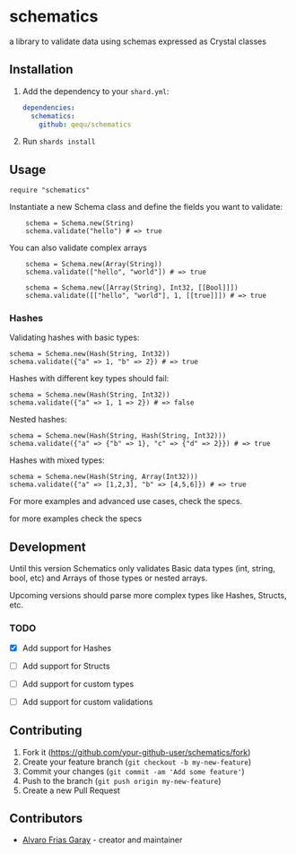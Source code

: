 # schematics

a library to validate data using schemas expressed as Crystal classes

## Installation

1. Add the dependency to your `shard.yml`:

   ```yaml
   dependencies:
     schematics:
       github: qequ/schematics
   ```

2. Run `shards install`

## Usage

```crystal
require "schematics"
```

Instantiate a new Schema class and define the fields you want to validate:

```crystal
    schema = Schema.new(String)
    schema.validate("hello") # => true
```

You can also validate complex arrays

```crystal
    schema = Schema.new(Array(String))
    schema.validate(["hello", "world"]) # => true
```

```crystal
    schema = Schema.new([Array(String), Int32, [[Bool]]])
    schema.validate([["hello", "world"], 1, [[true]]]) # => true
```

### Hashes

Validating hashes with basic types:

```crystal
schema = Schema.new(Hash(String, Int32))
schema.validate({"a" => 1, "b" => 2}) # => true
```

Hashes with different key types should fail:

```crystal
schema = Schema.new(Hash(String, Int32))
schema.validate({"a" => 1, 1 => 2}) # => false
```

Nested hashes:

```crystal
schema = Schema.new(Hash(String, Hash(String, Int32)))
schema.validate({"a" => {"b" => 1}, "c" => {"d" => 2}}) # => true
```

Hashes with mixed types:

```crystal
schema = Schema.new(Hash(String, Array(Int32)))
schema.validate({"a" => [1,2,3], "b" => [4,5,6]}) # => true
```

For more examples and advanced use cases, check the specs.


for more examples check the specs


## Development

Until this version Schematics only validates Basic data types (int, string, bool, etc) and Arrays of those types or nested arrays.

Upcoming versions should parse more complex types like Hashes, Structs, etc.

### TODO

- [x] Add support for Hashes
- [ ] Add support for Structs
- [ ] Add support for custom types
- [ ] Add support for custom validations


## Contributing

1. Fork it (<https://github.com/your-github-user/schematics/fork>)
2. Create your feature branch (`git checkout -b my-new-feature`)
3. Commit your changes (`git commit -am 'Add some feature'`)
4. Push to the branch (`git push origin my-new-feature`)
5. Create a new Pull Request

## Contributors

- [Alvaro Frias Garay](https://github.com/your-github-user) - creator and maintainer
